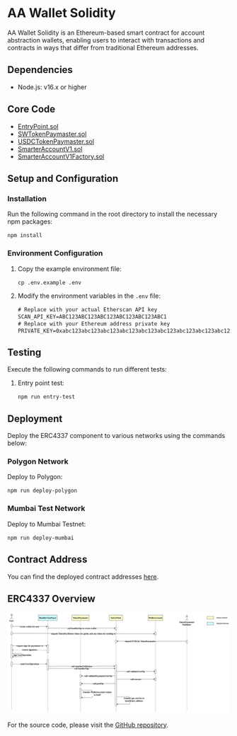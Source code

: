 # AA Wallet Solidity

AA Wallet Solidity is an Ethereum-based smart contract for account abstraction wallets, enabling users to interact with transactions and contracts in ways that differ from traditional Ethereum addresses.

## Dependencies

- Node.js: v16.x or higher

## Core Code

- [EntryPoint.sol](./contracts/core/EntryPoint.sol)
- [SWTokenPaymaster.sol](./contracts/samples/SWTokenPaymaster.sol)
- [USDCTokenPaymaster.sol](./contracts/samples/USDCTokenPaymaster.sol)
- [SmarterAccountV1.sol](./contracts/samples/SmarterAccountV1.sol)
- [SmarterAccountV1Factory.sol](./contracts/samples/SmarterAccountV1Factory.sol)

## Setup and Configuration

### Installation

Run the following command in the root directory to install the necessary npm packages:

```shell
npm install
```

### Environment Configuration

1. Copy the example environment file:

    ```shell
    cp .env.example .env
    ```

2. Modify the environment variables in the `.env` file:

    ```plaintext
    # Replace with your actual Etherscan API key
    SCAN_API_KEY=ABC123ABC123ABC123ABC123ABC123ABC1
    # Replace with your Ethereum address private key
    PRIVATE_KEY=0xabc123abc123abc123abc123abc123abc123abc123abc123abc123abc123abc1
    ```

## Testing

Execute the following commands to run different tests:

1. Entry point test:

    ```shell
    npm run entry-test
    ```

## Deployment

Deploy the ERC4337 component to various networks using the commands below:

### Polygon Network

Deploy to Polygon:

```shell
npm run deploy-polygon
```

### Mumbai Test Network

Deploy to Mumbai Testnet:

```shell
npm run deploy-mumbai
```

## Contract Address

You can find the deployed contract addresses [here](https://z4kqs8pky3.feishu.cn/docx/JSgtdpFffoTlKcxldTzcFjNSnOc).

## ERC4337 Overview

![ERC4337 Overview](./docs/image/erc4337.png)

For the source code, please visit the [GitHub repository](https://github.com/eth-infinitism/account-abstraction).